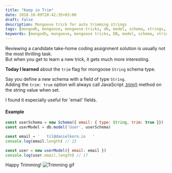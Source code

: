 ```yaml
---
title: "Keep in Trim"
date: 2018-10-09T20:42:35+03:00
draft: false
description: Mongoose trick for auto trimming strings
tags: [mongodb, mongoose, mongoose-tricks, db, model, schema, strings, JS, JavaScript]
keywords: [mongodb, mongoose, mongoose tricks, DB, model, schema, strings, JS, JavaScript]
---
```

Reviewing a candidate take-home coding assignment solution is usually not the most thrilling task.    
But when you get to learn a new trick, it gets much more interesting.

**__Today I learned__** about the `trim` flag for mongoose `String` schema type.

Say you define a new schema with a field of type `String`.    
Adding the `trim: true` option will always call JavaScript [.trim()](https://developer.mozilla.org/en-US/docs/Web/JavaScript/Reference/Global_Objects/String/trim) method on the string value when set.

I found it especially useful for 'email' fields.

#### Example

```JavaScript
const userSchema = new Schema({ email: { type: String, trim: true }})
const userModel = db.model('User', userSchema)

const email = '   til@danielkorn.io   '
console.log(email.length) // 23

const user = new userModel({ email: email })
console.log(user.email.length) // 17
```

Happy Trimming!
![Trimming gif](https://media.giphy.com/media/kh8EIea2n6ysM/giphy.gif)
